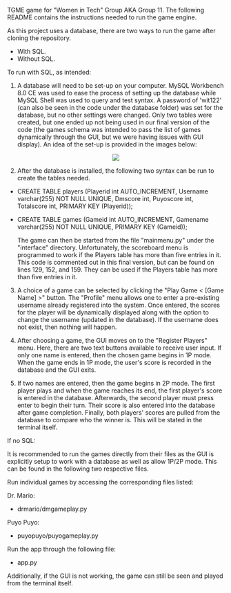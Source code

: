 TGME game for "Women in Tech" Group AKA Group 11. The following README contains the instructions needed to run the game engine.

As this project uses a database, there are two ways to run the game after cloning the repository.
- With SQL.
- Without SQL.

To run with SQL, as intended:
1. A database will need to be set-up on your computer. MySQL Workbench 8.0 CE was used to ease the process of setting
up the database while MySQL Shell was used to query and test syntax. A password of 'wit122' (can also be seen in the
code under the database folder) was set for the database, but no other settings were changed. Only two tables were
created, but one ended up not being used in our final version of the code (the games schema was intended to pass the 
list of games dynamically through the GUI, but we were having issues with GUI display). An idea of the set-up is
provided in the images below:
<p align="center">
  <img src="https://i.imgur.com/E2UulYF.png">
</p>

2. After the database is installed, the following two syntax can be run to create the tables needed.

- CREATE TABLE players (Playerid int AUTO_INCREMENT, Username varchar(255) NOT NULL UNIQUE, Dmscore int, Puyoscore int, Totalscore int, PRIMARY KEY (Playerid));
- CREATE TABLE games (Gameid int AUTO_INCREMENT, Gamename varchar(255) NOT NULL UNIQUE, PRIMARY KEY (Gameid));

  The game can then be started from the file "mainmenu.py" under the "interface" directory. Unfortunately, 
  the scoreboard menu is programmed to work if the Players table has more than five entries in it. 
  This code is commented out in this final version, but can be found on lines 129, 152, and 159. They can be
  used if the Players table has more than five entries in it.

3. A choice of a game can be selected by clicking the "Play Game < [Game Name] >" button. The "Profile" menu allows one
to enter a pre-existing username already registered into the system. Once entered, the scores for the player will be
dynamically displayed along with the option to change the username (updated in the database). If the username does not
exist, then nothing will happen.

4. After choosing a game, the GUI moves on to the "Register Players" menu. Here, there are two text buttons available
to receive user input. If only one name is entered, then the chosen game begins in 1P mode. When the game ends in 1P 
mode, the user's score is recorded in the database and the GUI exits.

5. If two names are entered, then the game begins in 2P mode. The first player plays and when the game reaches its end,
the first player's score is entered in the database. Afterwards, the second player must press enter to begin their
turn. Their score is also entered into the database after game completion. Finally, both players' scores are pulled
from the database to compare who the winner is. This will be stated in the terminal itself.

If no SQL:

It is recommended to run the games directly from their files as the GUI is explicitly setup to work with a database as
well as allow 1P/2P mode.
This can be found in the following two respective files.

Run individual games by accessing the corresponding files listed:

Dr. Mario:
- drmario/dmgameplay.py

Puyo Puyo:
- puyopuyo/puyogameplay.py

Run the app through the following file: 
- app.py

Additionally, if the GUI is not working, the game can still be seen and played from the terminal itself.
